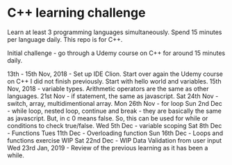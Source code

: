 # C++ learning challenge

Learn at least 3 programming languages simultaneously.
Spend 15 minutes per language daily.
This repo is for C++.

Initial challenge - go through a Udemy course on C++ for around 15 minutes daily.

13th - 15th Nov, 2018 - Set up IDE Clion. Start over again the Udemy course on C++ I did not finish previously. Start with hello world and variables.
15th Nov, 2018 - variable types. Arithmetic operators are the same as other languages.
21st Nov - if statement, the same as javascript.
Sat 24th Nov - switch, array, multidimentional array.
Mon 26th Nov - for loop
Sun 2nd Dec - while loop, nested loop, continue and break - they are basically the same as javascript. But, in c 0 means false. So, this can be used for while or conditions to check true/false.
Wed 5th Dec - variable scoping
Sat 8th Dec - Functions
Tues 11th Dec - Overloading function
Sun 16th Dec - Loops and functions exercise WIP
Sat 22nd Dec - WIP Data Validation from user input
Wed 23rd Jan, 2019 - Review of the previous learning as it has been a while.
